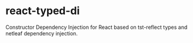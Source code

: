 # react-typed-di
Constructor Dependency Injection for React based on tst-reflect types and netleaf dependency injection.
